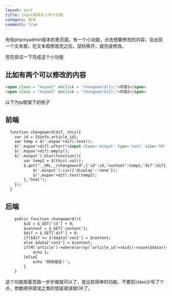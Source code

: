 ```yaml
---
layout: post
title: input框异步上传小功能
category: 技术
comments: true
---
```


有些phpmyadmin版本的表页面，有一个小功能，点击想要修改的内容，会出现一个文本框，在文本框修改完之后，鼠标移开，就完成修改。

现在尝试一下完成这个小功能

## 比如有两个可以修改的内容

```html
<span class = "mspan1" onclick = "changeword(1);">内容1</span>
<span class = "mspan2" onclick = "changeword(2);">内容2</span>
```

以下为tp框架下的例子

## 前端

```html
  function changeword(dif,_this){
  	var id = {$info.article_id};
  	var temp = $('.mspan'+dif).text();
  	$('.mspan'+dif).after("<input class='minput' type='text' size='50' value = '"+temp+"'/>");
  	$('.mspan'+dif).empty();
  	$('.minput').blur(function(){
  		var temp2 = $(this).val();
  		$.get("__URL__/changeword",{'id':id,'content':temp2,'dif':dif},function(res){
  			$('.minput').css({'display':'none'});
  			$('.mspan'+dif).text(temp2);
  		},'html');
  	});
  }
```

## 后端

```html
  	public function changeword(){
		$id = $_GET['id'] + 0;
		$content = $_GET['content'];
		$dif = $_GET['dif'] + 0;
		if($dif == 1)$data['con1'] = $content;
		else $data['con2'] = $content;
		if(M('article')->where(array('article_id'=>$id))->save($data)){
			echo 1;
		}else{
			echo '网络错误！';
		}
	}
```

这个功能按着思路一步步做就可以了，是比较简单的功能，不要犯class少写了个点，参数顺序错误之类的低级错误就OK了。
